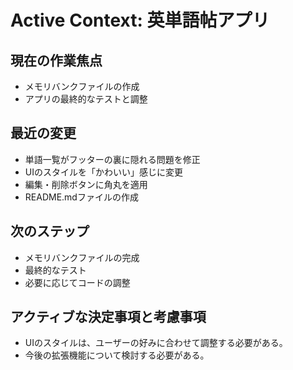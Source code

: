 # Active Context: 英単語帖アプリ

## 現在の作業焦点

*   メモリバンクファイルの作成
*   アプリの最終的なテストと調整

## 最近の変更

*   単語一覧がフッターの裏に隠れる問題を修正
*   UIのスタイルを「かわいい」感じに変更
*   編集・削除ボタンに角丸を適用
*   README.mdファイルの作成

## 次のステップ

*   メモリバンクファイルの完成
*   最終的なテスト
*   必要に応じてコードの調整

## アクティブな決定事項と考慮事項

*   UIのスタイルは、ユーザーの好みに合わせて調整する必要がある。
*   今後の拡張機能について検討する必要がある。
